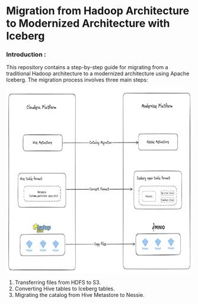 # Migration from Hadoop Architecture to Modernized Architecture with Iceberg


### Introduction :

This repository contains a step-by-step guide for migrating from a traditional Hadoop architecture to a modernized architecture using Apache Iceberg. The migration process involves three main steps:


<img src="img/archi.png" alt="Logo" width="700" height="500">


1.  Transferring files from HDFS to S3.
2.  Converting Hive tables to Iceberg tables.
3.  Migrating the catalog from Hive Metastore to Nessie.

